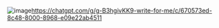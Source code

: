 ![image](https://github.com/user-attachments/assets/d2704621-e676-4e78-a750-61bcf097eda2)https://chatgpt.com/g/g-B3hgivKK9-write-for-me/c/670573ed-8c48-8000-8968-e09e22ab4511
